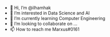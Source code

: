 - 👋 Hi, I’m @ilhamhak
- 👀 I’m interested in Data Science and AI
- 🌱 I’m currently learning Computer Engineering
- 💞️ I’m looking to collaborate on ...
- 📫 How to reach me Marxus#0161

<!---
ilhamhak/ilhamhak is a ✨ special ✨ repository because its `README.md` (this file) appears on your GitHub profile.
You can click the Preview link to take a look at your changes.
--->
